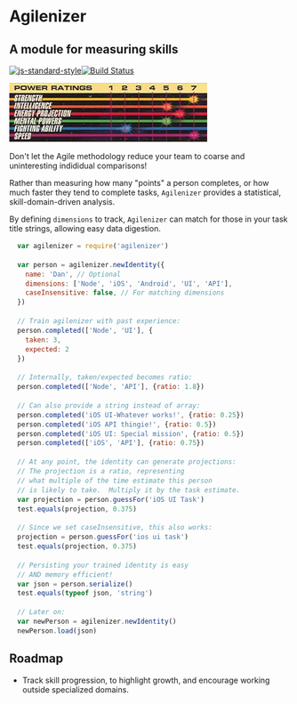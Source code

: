 # Agilenizer
## A module for measuring skills

[![js-standard-style](https://cdn.rawgit.com/feross/standard/master/badge.svg)](https://github.com/feross/standard)[![Build Status](https://travis-ci.org/flyswatter/Agilenizer.svg?branch=master)](https://travis-ci.org/flyswatter/Agilenizer)

![power bar graph](./images/power-graph.jpg)

Don't let the Agile methodology reduce your team to coarse and uninteresting indididual comparisons!

Rather than measuring how many "points" a person completes, or how much faster they tend to complete tasks, `Agilenizer` provides a statistical, skill-domain-driven analysis.

By defining `dimensions` to track, `Agilenizer` can match for those in your task title strings, allowing easy data digestion.

```javascript
  var agilenizer = require('agilenizer')

  var person = agilenizer.newIdentity({
    name: 'Dan', // Optional
    dimensions: ['Node', 'iOS', 'Android', 'UI', 'API'],
    caseInsensitive: false, // For matching dimensions
  })

  // Train agilenizer with past experience:
  person.completed(['Node', 'UI'], {
    taken: 3,
    expected: 2
  })

  // Internally, taken/expected becomes ratio:
  person.completed(['Node', 'API'], {ratio: 1.8})

  // Can also provide a string instead of array:
  person.completed('iOS UI-Whatever works!', {ratio: 0.25})
  person.completed('iOS API thingie!', {ratio: 0.5})
  person.completed('iOS UI: Special mission', {ratio: 0.5})
  person.completed(['iOS', 'API'], {ratio: 0.75})

  // At any point, the identity can generate projections:
  // The projection is a ratio, representing
  // what multiple of the time estimate this person
  // is likely to take.  Multiply it by the task estimate.
  var projection = person.guessFor('iOS UI Task')
  test.equals(projection, 0.375)

  // Since we set caseInsensitive, this also works:
  projection = person.guessFor('ios ui task')
  test.equals(projection, 0.375)

  // Persisting your trained identity is easy
  // AND memory efficient!
  var json = person.serialize()
  test.equals(typeof json, 'string')

  // Later on:
  var newPerson = agilenizer.newIdentity()
  newPerson.load(json)
```

## Roadmap

 - Track skill progression, to highlight growth, and encourage working outside specialized domains.
